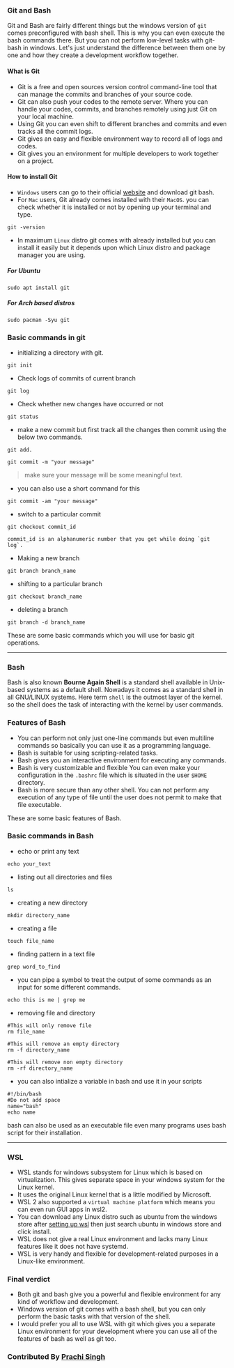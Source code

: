 ### Git and Bash
Git and Bash are fairly different things but the windows version of `git` comes preconfigured with bash shell. This is why you can even execute the bash commands there. But you can not perform low-level tasks with git-bash in windows.
Let's just understand the difference between them one by one and how they create a development workflow together.

####  What is Git
- Git is a free and open sources version control command-line tool that can manage the commits and branches of your source code. 
- Git can also push your codes to the remote server. Where you can handle your codes, commits, and branches remotely using just Git on your local machine.
- Using Git you can even shift to different branches and commits and even tracks all the commit logs.
- Git gives an easy and flexible environment way to record all of logs and codes.
- Git gives you an environment for multiple developers to work together on a project.

#### How to install Git

- `Windows` users can go to their official [website](https://git-scm.com/) and download git bash.
- For `Mac` users, Git already comes installed with their `MacOS`. you can check whether it is installed or not by opening up your terminal and type.
```shell
git -version
```
- In maximum `Linux` distro git comes with already installed but you can install it easily but it depends upon which Linux distro and package manager you are using.

##### For Ubuntu
```shell
sudo apt install git
```
##### For Arch based distros
```shell
sudo pacman -Syu git
```
### Basic commands in git

-  initializing a directory with git.
```shell
git init 
```
- Check logs of commits of current branch
```shell
git log
```
- Check whether new changes have occurred or not
```shell
git status
```
- make a new commit but first track all the changes then commit using the below two commands. 
```shell
git add.
```
```shell
git commit -m "your message"
``` 
> make sure your message will be some meaningful text.
- you can also use a short command for this
```shell
git commit -am "your message"
```
- switch to  a particular commit
```shell
git checkout commit_id
```
    commit_id is an alphanumeric number that you get while doing `git log`.
	
- Making a new branch 
```shell
git branch branch_name
```
- shifting to a particular branch
```shell
git checkout branch_name
```
- deleting a branch
```shell
git branch -d branch_name
```
These are some basic commands which you will use for basic git operations.
<hr>

### Bash
Bash is also known <b>Bourne Again Shell</b> is a standard shell available in Unix-based systems as a default shell. Nowadays it comes as a standard shell in all GNU/LINUX systems. Here term `shell` is the outmost layer of the kernel. so the shell does the task of interacting with the kernel by user commands.

### Features of Bash
- You can perform not only just one-line commands but even multiline commands so basically you can use it as a programming language.
- Bash is suitable for using scripting-related tasks.
- Bash gives you an interactive environment for executing any commands.
- Bash is very customizable and flexible You can even make your configuration in the `.bashrc` file which is situated in the user `$HOME` directory.
- Bash is more secure than any other shell. You can not perform any execution of any type of file until the user does not permit to make that file executable.

These are some basic features of Bash. 

### Basic commands in Bash
- echo or print any text
```shell
echo your_text
```
- listing out all directories and files
```shell
ls
```
- creating a new directory
```shell
mkdir directory_name
```
- creating a file
```shell
touch file_name
```
- finding pattern in a text file
```shell
grep word_to_find
```

- you can pipe a symbol to treat the output of some commands as an input for some different commands.
```shell
echo this is me | grep me
```
- removing file and directory
```shell
#This will only remove file
rm file_name 
```
```shell
#This will remove an empty directory
rm -f directory_name
```
```shell
#This will remove non empty directory
rm -rf directory_name
```
- you can also intialize a variable in bash and use it in your scripts
```shell
#!/bin/bash
#Do not add space 
name="bash"
echo name
```
bash can also be used as an executable file even many programs uses bash script for their installation.
<hr>

### WSL
- WSL stands for windows subsystem for Linux which is based on virtualization. This gives separate space in your windows system for the Linux kernel.
- It uses the original Linux kernel that is a little modified by Microsoft.
- WSL 2 also supported a `virtual machine platform` which means you can even run GUI apps in wsl2.
- You can download any Linux distro such as ubuntu from the windows store after [setting up wsl](https://docs.microsoft.com/en-us/windows/wsl/install) then just search ubuntu in windows store and click install.
- WSL does not give a real Linux environment and lacks many Linux features like it does not have systemd.
- WSL is very handy and flexible for development-related purposes in a Linux-like environment.
### Final verdict

- Both git and bash give you a powerful and flexible environment for any kind of workflow and development.
- Windows version of git comes with a bash shell, but you can only perform the basic tasks with that version of the shell.
- I would prefer you all to use WSL with git which gives you a separate Linux environment for your development where you can use all of the features of bash as well as git too.



### Contributed By [Prachi Singh]("https://github.com/prachi610/)
